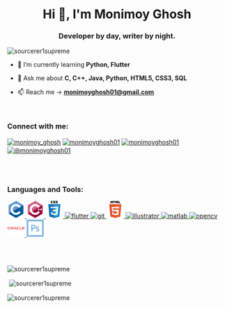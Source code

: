 <h1 align="center">Hi 👋, I'm Monimoy Ghosh</h1>
<h3 align="center">Developer by day, writer by night.</h3>

<p align="left"> <img src="https://komarev.com/ghpvc/?username=sourcerer1supreme&label=Profile%20views&color=0e75b6&style=flat" alt="sourcerer1supreme" /> </p>


- 🌱 I’m currently learning **Python, Flutter**

- 💬 Ask me about **C, C++, Java, Python, HTML5, CSS3, SQL**

- 📫 Reach me -> **monimoyghosh01@gmail.com**

<br>
<h3 align="left">Connect with me:</h3>
<p align="left">
<a href="https://instagram.com/monimoy_ghosh" target="blank"><img align="center" src="https://raw.githubusercontent.com/rahuldkjain/github-profile-readme-generator/master/src/images/icons/Social/instagram.svg" alt="monimoy_ghosh" height="30" width="40" /></a>
<a href="https://www.codechef.com/users/monimoyghosh01" target="blank"><img align="center" src="https://cdn.jsdelivr.net/npm/simple-icons@3.1.0/icons/codechef.svg" alt="monimoyghosh01" height="30" width="40" /></a>
<a href="https://www.hackerrank.com/monimoyghosh01" target="blank"><img align="center" src="https://raw.githubusercontent.com/rahuldkjain/github-profile-readme-generator/master/src/images/icons/Social/hackerrank.svg" alt="monimoyghosh01" height="30" width="40" /></a>
<a href="https://www.hackerearth.com/@monimoyghosh01" target="blank"><img align="center" src="https://raw.githubusercontent.com/rahuldkjain/github-profile-readme-generator/master/src/images/icons/Social/hackerearth.svg" alt="@monimoyghosh01" height="30" width="40" /></a>
</p>
<br><br>
<h3 align="left">Languages and Tools:</h3>
<p align="left"> <a href="https://www.cprogramming.com/" target="_blank"> <img src="https://raw.githubusercontent.com/devicons/devicon/master/icons/c/c-original.svg" alt="c" width="40" height="40"/> </a> <a href="https://www.w3schools.com/cpp/" target="_blank"> <img src="https://raw.githubusercontent.com/devicons/devicon/master/icons/cplusplus/cplusplus-original.svg" alt="cplusplus" width="40" height="40"/> </a> <a href="https://www.w3schools.com/css/" target="_blank"> <img src="https://raw.githubusercontent.com/devicons/devicon/master/icons/css3/css3-original-wordmark.svg" alt="css3" width="40" height="40"/> </a> <a href="https://flutter.dev" target="_blank"> <img src="https://www.vectorlogo.zone/logos/flutterio/flutterio-icon.svg" alt="flutter" width="40" height="40"/> </a> <a href="https://git-scm.com/" target="_blank"> <img src="https://www.vectorlogo.zone/logos/git-scm/git-scm-icon.svg" alt="git" width="40" height="40"/> </a> <a href="https://www.w3.org/html/" target="_blank"> <img src="https://raw.githubusercontent.com/devicons/devicon/master/icons/html5/html5-original-wordmark.svg" alt="html5" width="40" height="40"/> </a> <a href="https://www.adobe.com/in/products/illustrator.html" target="_blank"> <img src="https://www.vectorlogo.zone/logos/adobe_illustrator/adobe_illustrator-icon.svg" alt="illustrator" width="40" height="40"/> </a> <a href="https://www.mathworks.com/" target="_blank"> <img src="https://upload.wikimedia.org/wikipedia/commons/2/21/Matlab_Logo.png" alt="matlab" width="40" height="40"/> </a> <a href="https://opencv.org/" target="_blank"> <img src="https://www.vectorlogo.zone/logos/opencv/opencv-icon.svg" alt="opencv" width="40" height="40"/> </a> <a href="https://www.oracle.com/" target="_blank"> <img src="https://raw.githubusercontent.com/devicons/devicon/master/icons/oracle/oracle-original.svg" alt="oracle" width="40" height="40"/> </a> <a href="https://www.photoshop.com/en" target="_blank"> <img src="https://raw.githubusercontent.com/devicons/devicon/master/icons/photoshop/photoshop-line.svg" alt="photoshop" width="40" height="40"/> </a> </p>
<br><br>
<p><img src="https://github-readme-stats.vercel.app/api/top-langs?username=sourcerer1supreme&show_icons=true&locale=en&layout=compact" alt="sourcerer1supreme" /></p>

<p>&nbsp;<img align="center" src="https://github-readme-stats.vercel.app/api?username=sourcerer1supreme&show_icons=true&locale=en" alt="sourcerer1supreme" /></p>

<p><img align="center" src="https://github-readme-streak-stats.herokuapp.com/?user=sourcerer1supreme&" alt="sourcerer1supreme" /></p>
